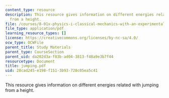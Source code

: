 ```yaml
---
content_type: resource
description: This resource gives information on different energies related with jumping
  from a height.
file: /courses/8-01x-physics-i-classical-mechanics-with-an-experimental-focus-fall-2002/28cad245e198f1513b93728c05ea5c41_jumping.pdf
file_type: application/pdf
learning_resource_types: []
license: https://creativecommons.org/licenses/by-nc-sa/4.0/
ocw_type: OCWFile
parent_title: Study Materials
parent_type: CourseSection
parent_uid: da202d3a-f83b-ad04-3813-f48a9e3b7f44
resourcetype: Document
title: jumping.pdf
uid: 28cad245-e198-f151-3b93-728c05ea5c41
---
```

This resource gives information on different energies related with jumping from a height.